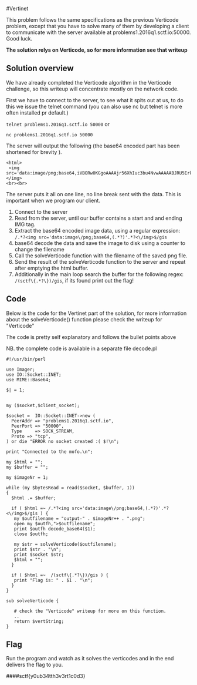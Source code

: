 #Vertinet

This problem follows the same specifications as the previous Verticode problem, except that you have to solve many of them by developing a client to communicate with the server available at problems1.2016q1.sctf.io:50000. Good luck.

**The solution relys on Verticode, so for more information see that writeup**

## Solution overview

We have already completed the Verticode algorithm in the Verticode challenge, so this writeup will concentrate mostly on the network code.

First we have to connect to the server, to see what it spits out at us, to do this we issue the telnet command (you can also use nc but telnet is more often installed pr default.)

`telnet problems1.2016q1.sctf.io 50000` or

`nc problems1.2016q1.sctf.io 50000`

The server will output the following (the base64 encoded part has been shortened for brevity ).

```
<html>
 <img src='data:image/png;base64,iVBORw0KGgoAAAAjr56XhIuc3bu4NvwAAAAABJRU5ErkJggg=='></img>
<br><br>

```

The server puts it all on one line, no line break sent with the data. This is important when we program our client.

1) Connect to the server
2) Read from the server, until our buffer contains a start and and ending IMG tag.
3) Extract the base64 encoded image data, using a regular expression:
`/.*?<img src='data:image\/png;base64,(.*?)'.*?<\/img>$/gis`
4) base64 decode the data and save the image to disk using a counter to change the filename
5) Call the solveVerticode function with the filename of the saved png file.
6) Send the result of the solveVerticode function to the server and repeat after emptying the html buffer.
7) Additionally in the main loop search the buffer for the following regex: `/(sctf\{.*?\})/gis`, if its found print out the flag!

## Code

Below is the code for the Vertinet part of the solution, for more information about the solveVerticode() function please check the writeup for "Verticode"

The code is pretty self explanatory and follows the bullet points above

NB. the complete code is available in a separate file decode.pl

```
#!/usr/bin/perl

use Imager;
use IO::Socket::INET;
use MIME::Base64;

$| = 1;


my ($socket,$client_socket);

$socket =  IO::Socket::INET->new (
  PeerAddr => "problems1.2016q1.sctf.io",
  PeerPort => "50000",
  Type     => SOCK_STREAM,
  Proto => "tcp",
) or die "ERROR no socket created :( $!\n";

print "Connected to the mofo.\n";

my $html = "";
my $buffer = "";

my $imageNr = 1;

while (my $bytesRead = read($socket, $buffer, 1))
{
  $html .= $buffer;

  if ( $html =~ /.*?<img src='data:image\/png;base64,(.*?)'.*?<\/img>$/gis ) {
   my $outfilename = "output-" . $imageNr++ . ".png";
   open my $outfh,">$outfilename";
   print $outfh decode_base64($1);
   close $outfh;

   my $str = solveVerticode($outfilename);
   print $str . "\n";
   print $socket $str;
   $html = "";
  }

  if ( $html =~  /(sctf\{.*?\})/gis ) {
   print "Flag is: " . $1 . "\n";
  }
}

sub solveVerticode {

   # check the "Verticode" writeup for more on this function.
   ..
   return $vertString;
}

```

## Flag

Run the program and watch as it solves the verticodes and in the end delivers the flag to you.

####sctf{y0ub34tth3v3rt1c0d3}
